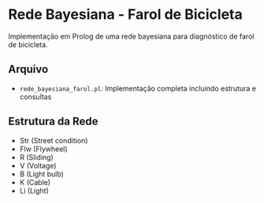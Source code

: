 # Rede Bayesiana - Farol de Bicicleta

Implementação em Prolog de uma rede bayesiana para diagnóstico de farol de bicicleta.

## Arquivo
- `rede_bayesiana_farol.pl`: Implementação completa incluindo estrutura e consultas

## Estrutura da Rede
- Str (Street condition)
- Flw (Flywheel)
- R (Sliding)
- V (Voltage)
- B (Light bulb)
- K (Cable)
- Li (Light)
